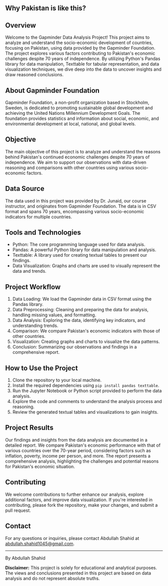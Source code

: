 ## Why Pakistan is like this?

## Overview

Welcome to the Gapminder Data Analysis Project! This project aims to analyze and understand the socio-economic development of countries, focusing on Pakistan, using data provided by the Gapminder Foundation. The project explores various factors contributing to Pakistan's economic challenges despite 70 years of independence. By utilizing Python's Pandas library for data manipulation, Texttable for tabular representation, and data visualization techniques, we dive deep into the data to uncover insights and draw reasoned conclusions.

## About Gapminder Foundation

Gapminder Foundation, a non-profit organization based in Stockholm, Sweden, is dedicated to promoting sustainable global development and achieving the United Nations Millennium Development Goals. The foundation provides statistics and information about social, economic, and environmental development at local, national, and global levels.

## Objective

The main objective of this project is to analyze and understand the reasons behind Pakistan's continued economic challenges despite 70 years of independence. We aim to support our observations with data-driven reasoning and comparisons with other countries using various socio-economic factors.

## Data Source

The data used in this project was provided by Dr. Junaid, our course instructor, and originates from Gapminder Foundation. The data is in CSV format and spans 70 years, encompassing various socio-economic indicators for multiple countries.

## Tools and Technologies

- Python: The core programming language used for data analysis.
- Pandas: A powerful Python library for data manipulation and analysis.
- Texttable: A library used for creating textual tables to present our findings.
- Data Visualization: Graphs and charts are used to visually represent the data and trends.

## Project Workflow

1. Data Loading: We load the Gapminder data in CSV format using the Pandas library.
2. Data Preprocessing: Cleaning and preparing the data for analysis, handling missing values, and formatting.
3. Data Analysis: Exploring the data, identifying key indicators, and understanding trends.
4. Comparison: We compare Pakistan's economic indicators with those of other countries.
5. Visualization: Creating graphs and charts to visualize the data patterns.
6. Conclusion: Summarizing our observations and findings in a comprehensive report.

## How to Use the Project

1. Clone the repository to your local machine.
2. Install the required dependencies using `pip install pandas texttable`.
3. Run the Jupyter Notebook or Python script provided to perform the data analysis.
4. Explore the code and comments to understand the analysis process and reasoning.
5. Review the generated textual tables and visualizations to gain insights.

## Project Results

Our findings and insights from the data analysis are documented in a detailed report. We compare Pakistan's economic performance with that of various countries over the 70-year period, considering factors such as inflation, poverty, income per person, and more. The report presents a comprehensive analysis, highlighting the challenges and potential reasons for Pakistan's economic situation.

## Contributing

We welcome contributions to further enhance our analysis, explore additional factors, and improve data visualization. If you're interested in contributing, please fork the repository, make your changes, and submit a pull request.

## Contact

For any questions or inquiries, please contact Abdullah Shahid at abdullah.shahid1045@gmail.com.

---

By Abdullah Shahid

**Disclaimer:** This project is solely for educational and analytical purposes. The views and conclusions presented in this project are based on data analysis and do not represent absolute truths.
